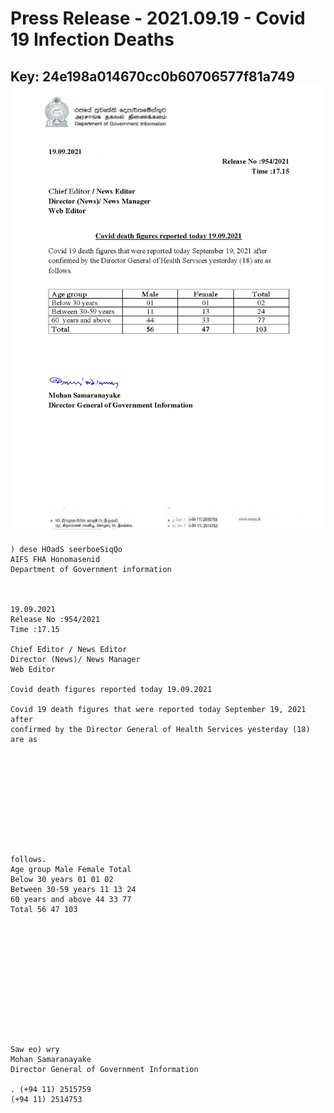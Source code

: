 # Press Release - 2021.09.19 - Covid 19 Infection Deaths 
Key: 24e198a014670cc0b60706577f81a749 
![img](img/24e198a014670cc0b60706577f81a749.jpg)
---
```
) dese HOadS seerboeSiqQo
AIFS FHA Honomasenid
Department of Government information

 

19.09.2021
Release No :954/2021
Time :17.15

Chief Editor / News Editor
Director (News)/ News Manager
Web Editor

Covid death figures reported today 19.09.2021

Covid 19 death figures that were reported today September 19, 2021 after
confirmed by the Director General of Health Services yesterday (18) are as

 

 

 

 

 

follows.
Age group Male Female Total
Below 30 years 01 01 02
Between 30-59 years 11 13 24
60 years and above 44 33 77
Total 56 47 103

 

 

 

 

 

 

Saw eo) wry
Mohan Samaranayake
Director General of Government Information

. (+94 11) 2515759
(+94 11) 2514753

 

```
